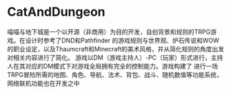 # CatAndDungeon
喵喵与地下城是一个以开源（非商用）为目的开发，自创背景和规则的TRPG游戏。在设计时参考了DND和Pathfinder 的游戏规则与世界观、炉石传说和WOW的职业设定，以及Thaumcraft和Minecraft的美术风格，并从简化规则的角度出发对相关内容进行了简化。 游戏以DM（游戏主持人）-PC（玩家）形式进行，主持人在其对应的DM模式下对游戏全局拥有完全的控制能力。游戏构建了 进行一场TRPG冒险所需的地图、角色、导航、法术、背包、战斗、随机数值等功能系统，网络联机功能也在开发之中

